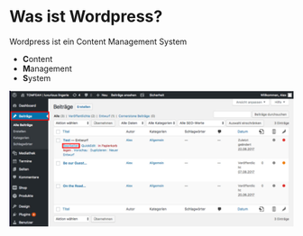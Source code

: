 # Was ist Wordpress?

Wordpress ist ein Content Management System

- **C**ontent
- **M**anagement
- **S**ystem

![test-image][test-image]

[test-image]: ./images/test.jpg "test-image"
